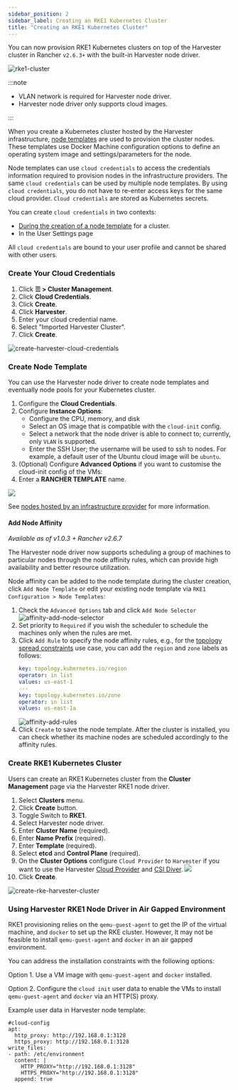 ```yaml
---
sidebar_position: 2
sidebar_label: Creating an RKE1 Kubernetes Cluster
title: "Creating an RKE1 Kubernetes Cluster"
---
```


<head>
  <link rel="canonical" href="https://docs.harvesterhci.io/v1.1/rancher/node/rke1-cluster"/>
</head>

You can now provision RKE1 Kubernetes clusters on top of the Harvester cluster in Rancher `v2.6.3+` with the built-in Harvester node driver.

![rke1-cluster](/img/v1.2/rancher/rke1-node-driver.png)

:::note

- VLAN network is required for Harvester node driver.
- Harvester node driver only supports cloud images.

:::

When you create a Kubernetes cluster hosted by the Harvester infrastructure, [node templates](https://rancher.com/docs/rancher/v2.6/en/cluster-provisioning/rke-clusters/node-pools/#node-templates) are used to provision the cluster nodes. These templates use Docker Machine configuration options to define an operating system image and settings/parameters for the node.

Node templates can use `cloud credentials` to access the credentials information required to provision nodes in the infrastructure providers. The same `cloud credentials` can be used by multiple node templates. By using `cloud credentials`, you do not have to re-enter access keys for the same cloud provider. `Cloud credentials` are stored as Kubernetes secrets.

You can create `cloud credentials` in two contexts:

- [During the creation of a node template](https://rancher.com/docs/rancher/v2.6/en/cluster-provisioning/rke-clusters/node-pools/#node-templates) for a cluster.
- In the User Settings page

All `cloud credentials` are bound to your user profile and cannot be shared with other users.

### Create Your Cloud Credentials

1. Click **☰ > Cluster Management**.
1. Click **Cloud Credentials**.
1. Click **Create**.
1. Click **Harvester**.
1. Enter your cloud credential name.
1. Select "Imported Harvester Cluster".
1. Click **Create**.

![create-harvester-cloud-credentials](/img/v1.2/rancher/create-cloud-credentials.png)

### Create Node Template 

You can use the Harvester node driver to create node templates and eventually node pools for your Kubernetes cluster.

1. Configure the  **Cloud Credentials**.
1. Configure **Instance Options**:
    * Configure the CPU, memory, and disk
    * Select an OS image that is compatible with the `cloud-init` config.
    * Select a network that the node driver is able to connect to; currently, only `VLAN` is supported.
    * Enter the SSH User; the username will be used to ssh to nodes. For example, a default user of the Ubuntu cloud image will be `ubuntu`.
1. (Optional) Configure **Advanced Options** if you want to customise the cloud-init config of the VMs:
1. Enter a **RANCHER TEMPLATE** name.

![](/img/v1.2/rancher/node-template.png)

See [nodes hosted by an infrastructure provider](https://rancher.com/docs/rancher/v2.6/en/cluster-provisioning/rke-clusters/node-pools/) for more information.

#### Add Node Affinity

_Available as of v1.0.3 + Rancher v2.6.7_

The Harvester node driver now supports scheduling a group of machines to particular nodes through the node affinity rules, which can provide high availability and better resource utilization.

Node affinity can be added to the node template during the cluster creation, click `Add Node Template` or edit your existing node template via `RKE1 Configuration > Node Templates`:

1. Check the `Advanced Options` tab and click `Add Node Selector`
   ![affinity-add-node-selector](/img/v1.2/rancher/affinity-add-node-selector.png)
1. Set priority to `Required` if you wish the scheduler to schedule the machines only when the rules are met.
1. Click `Add Rule` to specify the node affinity rules, e.g., for the [topology spread constraints](./node-driver.md#topology-spread-constraints) use case, you can add the `region` and `zone` labels as follows:
   ```yaml
   key: topology.kubernetes.io/region
   operator: in list 
   values: us-east-1
   ---
   key: topology.kubernetes.io/zone
   operator: in list 
   values: us-east-1a
   ```
   ![affinity-add-rules](/img/v1.2/rancher/affinity-add-rules.png)
1. Click `Create` to save the node template. After the cluster is installed, you can check whether its machine nodes are scheduled accordingly to the affinity rules.


### Create RKE1 Kubernetes Cluster

Users can create an RKE1 Kubernetes cluster from the **Cluster Management** page via the Harvester RKE1 node driver.

1. Select **Clusters** menu.
1. Click **Create** button.
1. Toggle Switch to **RKE1**.
1. Select Harvester node driver.
1. Enter **Cluster Name** (required).
1. Enter **Name Prefix** (required).
1. Enter **Template** (required).
1. Select **etcd** and **Control Plane** (required).
1. On the **Cluster Options** configure `Cloud Provider` to `Harvester` if you want to use the Harvester [Cloud Provider](../cloud-provider.md) and [CSI Diver](../csi-driver.md).
   ![](/img/v1.2/rancher/enable-harvester-cloud-provider.png)
1. Click **Create**.

![create-rke-harvester-cluster](/img/v1.2/rancher/create-rke-harvester-cluster.png)

### Using Harvester RKE1 Node Driver in Air Gapped Environment

RKE1 provisioning relies on the `qemu-guest-agent` to get the IP of the virtual machine, and `docker` to set up the RKE cluster. However, It may not be feasible to install `qemu-guest-agent` and `docker` in an air gapped environment.

You can address the installation constraints with the following options:

Option 1. Use a VM image with `qemu-guest-agent` and `docker` installed.

Option 2. Configure the `cloud init` user data to enable the VMs to install `qemu-guest-agent` and `docker` via an HTTP(S) proxy.

Example user data in Harvester node template:
```
#cloud-config
apt:
  http_proxy: http://192.168.0.1:3128
  https_proxy: http://192.168.0.1:3128
write_files:
- path: /etc/environment
  content: |
    HTTP_PROXY="http://192.168.0.1:3128"
    HTTPS_PROXY="http://192.168.0.1:3128"
  append: true
```
